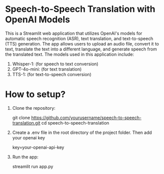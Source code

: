 # Speech-to-Speech Translation with OpenAI Models
This is a Streamlit web application that utilizes OpenAI's models for automatic speech recognition (ASR), text translation, and text-to-speech (TTS) generation. The app allows users to upload an audio file, convert it to text, translate the text into a different language, and generate speech from the translated text. The models used in this application include:
1. Whisper-1: (for speech to text conversion)
2. GPT-4o-mini: (for text translation)
3. TTS-1: (for text-to-speech conversion)
# How to setup?
1. Clone the repository:

    git clone https://github.com/yourusername/speech-to-speech-translation.git
    cd speech-to-speech-translation
   
2. Create a .env file in the root directory of the project folder. Then add your openai key

    key=your-openai-api-key
   
4. Run the app:

    streamlit run app.py
